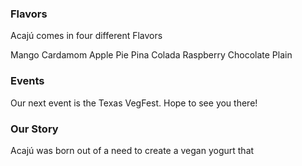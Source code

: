 ### Flavors

Acajú comes in four different Flavors

Mango Cardamom
Apple Pie
Pina Colada
Raspberry Chocolate
Plain

### Events

Our next event is the Texas VegFest. Hope to see you there!

### Our Story

Acajú was born out of a need to create a vegan yogurt that
